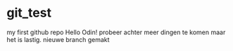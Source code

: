 # git_test
my first github repo
Hello Odin!
probeer achter meer dingen te komen maar het is lastig.
nieuwe branch gemakt
